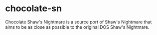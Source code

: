 # chocolate-sn

Chocolate Shaw's Nightmare is a source port of Shaw's Nightmare that aims to be as close as possible to the original DOS Shaw's Nightmare.
